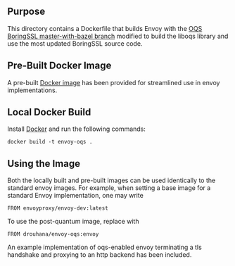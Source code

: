 ## Purpose

This directory contains a Dockerfile that builds Envoy with the [OQS BoringSSL master-with-bazel branch](https://github.com/Post-Quantum-Mesh/boringssl) modified to build the liboqs library and use the most updated BoringSSL source code.

## Pre-Built Docker Image

A pre-built [Docker image](https://hub.docker.com/layers/drouhana/envoy-oqs/envoy/images/sha256-e779ccfd8707e31fbf3f47f1f2ac99cb52ea56f6e923a87fbb12b7fa1dbca114?context=repo) has been provided for streamlined use in envoy implementations.

## Local Docker Build

Install [Docker](https://docs.docker.com/get-docker/) and run the following commands:

    docker build -t envoy-oqs .

## Using the Image

Both the locally built and pre-built images can be used identically to the standard envoy images. For example, when setting a base image for a standard Envoy implementation, one may write

    FROM envoyproxy/envoy-dev:latest

To use the post-quantum image, replace with

    FROM drouhana/envoy-oqs:envoy

An example implementation of oqs-enabled envoy terminating a tls handshake and proxying to an http backend has been included.